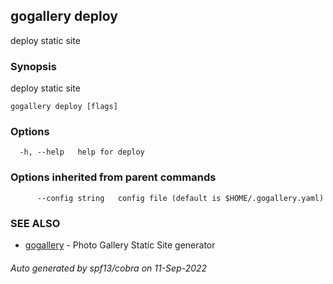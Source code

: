 ## gogallery deploy

deploy static site

### Synopsis

deploy static site

```
gogallery deploy [flags]
```

### Options

```
  -h, --help   help for deploy
```

### Options inherited from parent commands

```
      --config string   config file (default is $HOME/.gogallery.yaml)
```

### SEE ALSO

* [gogallery](gogallery.md)	 - Photo Gallery Static Site generator 

###### Auto generated by spf13/cobra on 11-Sep-2022
